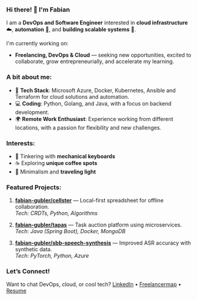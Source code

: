 ### Hi there! 👋 I'm Fabian

I am a **DevOps and Software Engineer** interested in **cloud infrastructure** ☁️, **automation** 🤖, and **building scalable systems** 🔧.

I'm currently working on:
- **Freelancing, DevOps & Cloud** — seeking new opportunities, excited to collaborate, grow entrepreneurially, and accelerate my learning.

### A bit about me:
- 🚀 **Tech Stack**: Microsoft Azure, Docker, Kubernetes, Ansible and Terraform for cloud solutions and automation.
- 💻 **Coding**: Python, Golang, and Java, with a focus on backend development.
- 🌍 **Remote Work Enthusiast**: Experience working from different locations, with a passion for flexibility and new challenges.

### Interests:
- 🔧 Tinkering with **mechanical keyboards**
- ☕ Exploring **unique coffee spots**
- 🧳 Minimalism and **traveling light**

### Featured Projects:
1. **[fabian-gubler/cellster](https://github.com/fabian-gubler/cellster)** — Local-first spreadsheet for offline collaboration.  
   *Tech: CRDTs, Python, Algorithms*

2. **[fabian-gubler/tapas](https://github.com/fabian-gubler/tapas)** — Task auction platform using microservices.  
   *Tech: Java (Spring Boot), Docker, MongoDB*

3. **[fabian-gubler/sbb-speech-synthesis](https://github.com/fabian-gubler/sbb-speech-synthesis)** — Improved ASR accuracy with synthetic data.  
   *Tech: PyTorch, Python, Azure*

### Let’s Connect!
Want to chat DevOps, cloud, or cool tech? [LinkedIn](https://www.linkedin.com/in/fabian-gubler) • [Freelancermap](https://www.freelancermap.ch/profil/fabian-gubler) • [Resume](https://raw.githubusercontent.com/fabian-gubler/resume/main/Lebenslauf_FabianGubler.pdf)
